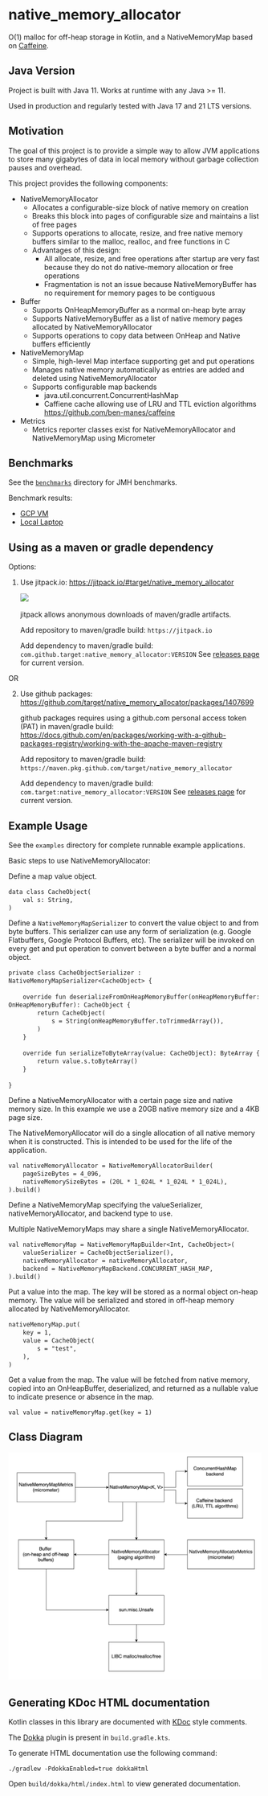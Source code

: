 # native_memory_allocator

O(1) malloc for off-heap storage in Kotlin, and a NativeMemoryMap based on [Caffeine](https://github.com/ben-manes/caffeine).

## Java Version

Project is built with Java 11.  Works at runtime with any Java >= 11.

Used in production and regularly tested with Java 17 and 21 LTS versions.

## Motivation

The goal of this project is to provide a simple way to allow JVM applications to store many gigabytes of data in local
memory without garbage collection pauses and overhead.

This project provides the following components:

* NativeMemoryAllocator
    * Allocates a configurable-size block of native memory on creation
    * Breaks this block into pages of configurable size and maintains a list of free pages
    * Supports operations to allocate, resize, and free native memory buffers similar to the malloc, realloc, and free
      functions in C
    * Advantages of this design:
        * All allocate, resize, and free operations after startup are very fast because they do not do native-memory
          allocation or free operations
        * Fragmentation is not an issue because NativeMemoryBuffer has no requirement for memory pages to be contiguous
* Buffer
    * Supports OnHeapMemoryBuffer as a normal on-heap byte array
    * Supports NativeMemoryBuffer as a list of native memory pages allocated by NativeMemoryAllocator
    * Supports operations to copy data between OnHeap and Native buffers efficiently
* NativeMemoryMap
    * Simple, high-level Map interface supporting get and put operations
    * Manages native memory automatically as entries are added and deleted using NativeMemoryAllocator
    * Supports configurable map backends
        * java.util.concurrent.ConcurrentHashMap
        * Caffiene cache allowing use of LRU and TTL eviction algorithms https://github.com/ben-manes/caffeine
* Metrics
    * Metrics reporter classes exist for NativeMemoryAllocator and NativeMemoryMap using Micrometer


## Benchmarks

See the [`benchmarks`](https://github.com/target/native_memory_allocator/tree/main/benchmarks) directory for JMH benchmarks.

Benchmark results:
* [GCP VM](https://github.com/target/native_memory_allocator/wiki/Benchmark-results-in-GCP-VM)
* [Local Laptop](https://github.com/target/native_memory_allocator/wiki/Benchmark-results-in-local-laptop)

## Using as a maven or gradle dependency

Options:

1. Use jitpack.io: https://jitpack.io/#target/native_memory_allocator

   [![](https://jitpack.io/v/target/native_memory_allocator.svg)](https://jitpack.io/#target/native_memory_allocator) 

   jitpack allows anonymous downloads of maven/gradle artifacts. 
   
   Add repository to maven/gradle build: `https://jitpack.io`
   
   Add dependency to maven/gradle build: `com.github.target:native_memory_allocator:VERSION`  See [releases page](https://github.com/target/native_memory_allocator/packages/1407699) for current version.

OR

2. Use github packages: https://github.com/target/native_memory_allocator/packages/1407699

   github packages requires using a github.com personal access token (PAT) in maven/gradle build: https://docs.github.com/en/packages/working-with-a-github-packages-registry/working-with-the-apache-maven-registry
   
   Add repository to maven/gradle build: `https://maven.pkg.github.com/target/native_memory_allocator`
   
   Add dependency to maven/gradle build: `com.target:native_memory_allocator:VERSION`  See [releases page](https://github.com/target/native_memory_allocator/packages/1407699) for current version.


## Example Usage

See the `examples` directory for complete runnable example applications.

Basic steps to use NativeMemoryAllocator:

Define a map value object.

```
data class CacheObject(
    val s: String,
)
```

Define a `NativeMemoryMapSerializer` to convert the value object to and from byte buffers. This serializer can use any
form of serialization (e.g. Google Flatbuffers, Google Protocol Buffers, etc). The serializer will be invoked on every
get and put operation to convert between a byte buffer and a normal object.

```
private class CacheObjectSerializer : NativeMemoryMapSerializer<CacheObject> {

    override fun deserializeFromOnHeapMemoryBuffer(onHeapMemoryBuffer: OnHeapMemoryBuffer): CacheObject {
        return CacheObject(
            s = String(onHeapMemoryBuffer.toTrimmedArray()),
        )
    }

    override fun serializeToByteArray(value: CacheObject): ByteArray {
        return value.s.toByteArray()
    }

}
```

Define a NativeMemoryAllocator with a certain page size and native memory size. In this example we use a 20GB native
memory size and a 4KB page size.

The NativeMemoryAllocator will do a single allocation of all native memory when it is constructed. This is intended to
be used for the life of the application.

```
val nativeMemoryAllocator = NativeMemoryAllocatorBuilder(
    pageSizeBytes = 4_096,
    nativeMemorySizeBytes = (20L * 1_024L * 1_024L * 1_024L),
).build()
```

Define a NativeMemoryMap specifying the valueSerializer, nativeMemoryAllocator, and backend type to use.

Multiple NativeMemoryMaps may share a single NativeMemoryAllocator.

```
val nativeMemoryMap = NativeMemoryMapBuilder<Int, CacheObject>(
    valueSerializer = CacheObjectSerializer(),
    nativeMemoryAllocator = nativeMemoryAllocator,
    backend = NativeMemoryMapBackend.CONCURRENT_HASH_MAP,
).build()
```

Put a value into the map. The key will be stored as a normal object on-heap memory. The value will be serialized and
stored in off-heap memory allocated by NativeMemoryAllocator.

```
nativeMemoryMap.put(
    key = 1,
    value = CacheObject(
        s = "test",
    ),
)
```

Get a value from the map. The value will be fetched from native memory, copied into an OnHeapBuffer, deserialized, and
returned as a nullable value to indicate presence or absence in the map.

```
val value = nativeMemoryMap.get(key = 1)
```

## Class Diagram

![NMAComponents](NMAComponents.png)

## Generating KDoc HTML documentation

Kotlin classes in this library are documented with [KDoc](https://kotlinlang.org/docs/kotlin-doc.html) style comments.

The [Dokka](https://github.com/Kotlin/dokka) plugin is present in `build.gradle.kts`.

To generate HTML documentation use the following command:

```
./gradlew -PdokkaEnabled=true dokkaHtml
```

Open `build/dokka/html/index.html` to view generated documentation.
